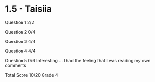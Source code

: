 # 1.5 - Taisiia

Question 1      2/2

Question 2      0/4

Question 3      4/4

Question 4      4/4

Question 5      0/6
                Interesting ... I had the feeling that I was reading my own comments

Total Score     10/20 Grade 4

